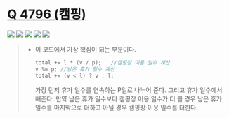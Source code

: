 # [Q 4796 (캠핑)](https://www.acmicpc.net/problem/4796)

<img src="https://img.shields.io/badge/Level-Silver 5-lightgrey"> <img src="https://img.shields.io/badge/Memory-1112%20KB-blue"> <img src="https://img.shields.io/badge/Time-0%20ms-brightgreen"> <img src="https://img.shields.io/badge/Length-279%20B-red"> <img src="https://img.shields.io/badge/Language-C-blueviolet">



> - 이 코드에서 가장 핵심이 되는 부분이다.
>
>   ```c
>   total += l * (v / p);	//캠핑장 이용 일수 계산
>   v %= p;	//남은 휴가 일수 계산
>   total += (v < l) ? v : l;
>   ```
>
>   가장 먼저 휴가 일수를 연속하는 P일로 나누어 준다. 그리고 휴가 일수에서 빼준다. 만약 남은 휴가 일수보다  캠핑장 이용 일수가 더 클 경우 남은 휴가 일수를 마지막으로 더하고 아닐 경우 캠핑장 이용 일수를 더한다.
